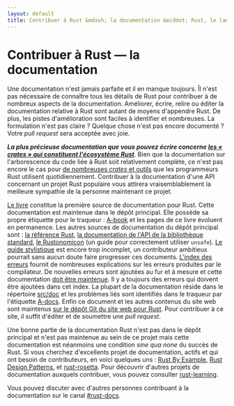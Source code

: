 ```yaml
---
layout: default
title: Contribuer à Rust &mdash; la documentation &middot; Rust, le langage de programmation
---
```


# Contribuer à Rust &mdash; la documentation

Une documentation n'est jamais parfaite et il en manque toujours. Îl n'est pas nécessaire de connaître tous les détails de Rust pour contribuer à de nombreux aspects de la documentation. Améliorer, écrire, relire ou éditer la documentation relative à Rust sont autant de moyens d'appendre Rust. De plus, les pistes d'amélioration sont faciles à identifier et nombreuses. La formulation n'est pas claire ? Quelque chose n'est pas encore documenté ? Votre *pull request* sera acceptée avec joie.

***La plus précieuse documentation que vous pouvez écrire concerne [les « crates » qui constituent l'écosystème Rust][crate_docs]***. Bien que la documentation sur l'arborescence du code liée à Rust soit relativement complète, ce n'est pas encore le cas pour [de nombreuses *crates* et outils][awesome-rust] que les programmeurs Rust utilisent quotidiennement. Contribuer à la documentation d'une API concernant un projet Rust populaire vous attirera vraisemblablement la meilleure sympathie de la personne maintenant ce projet.

[Le livre][The book] constitue la première source de documentation pour Rust. Cette documentation est maintenue dans le dépôt principal. Elle possède sa propre étiquette pour le traqueur : [A-book] et les pages de ce livre évoluent en permanence. Les autres sources de documentation du dépôt principal sont : [la référence Rust][The Rust Reference], [la documentation de l'API de la bibliothèque standard][std], [le Rustonomicon][The Rustonomicon] (un guide pour correctement utiliser `unsafe`). [Le guide stylistique][Rust Style Guidelines] est encore trop incomplet, un contributeur ambitieux pourrait sans aucun doute faire progresser ces documents. [L'index des erreurs][err] fournit de nombreuses explications sur les erreurs produites par le compilateur. De nouvelles erreurs sont ajoutées au fur et à mesure et cette documentation [doit être maintenue][err-issue]. Il y a toujours des erreurs qui doivent être ajoutées dans cet index. La plupart de la documentation réside dans le répertoire [src/doc] et les problèmes liés sont identifiés dans le traqueur par l'étiquette [A-docs]. Enfin ce document et les autres contenus du site web sont maintenus [sur le dépôt Git du site web pour Rust][Rust website Git repository]. Pour contribuer à ce site, il suffit d'éditer et de soumettre une *pull request*.

Une bonne partie de la documentation Rust n'est pas dans le dépôt principal et n'est pas maintenue au sein de ce projet mais cette documentation est néanmoins une condition *sine qua none* du succès de Rust. Si vous cherchez d'excellents projet de documentation, actifs et qui ont besoin de contributeurs, en voici quelques uns : [Rust By Example], [Rust Design Patterns], et [rust-rosetta].
Pour découvrir d'autres projets de documentation auxquels contribuer, vous pouvez consulter [rust-learning].

Vous pouvez discuter avec d'autres personnes contribuant à la documentation sur le canal [#rust-docs].

<!--
TODO: blogging, translation
-->

[#rust-docs]: https://client00.chat.mibbit.com/?server=irc.mozilla.org&channel=%23rust-docs
[A-book]: https://github.com/rust-lang/rust/issues?q=is%3Aopen+is%3Aissue+label%3AA-book
[A-docs]: https://github.com/rust-lang/rust/issues?q=is%3Aopen+is%3Aissue+label%3AA-docs
[Rust By Example]: https://github.com/rust-lang/rust-by-example
[Rust Design Patterns]: https://github.com/nrc/patterns
[Rust Style Guidelines]: https://doc.rust-lang.org/style/index.html
[The Book]: https://doc.rust-lang.org/book/index.html
[The Rust Reference]: https://doc.rust-lang.org/reference.html
[The Rustonomicon]: https://doc.rust-lang.org/nomicon/index.html
[awesome-rust]: https://github.com/kud1ing/awesome-rust
[crate_docs]: https://users.rust-lang.org/t/lets-talk-about-ecosystem-documentation/2791
[err-issue]: https://github.com/rust-lang/rust/issues/24407
[err]: https://doc.rust-lang.org/error-index.html
[rust-learning]: https://github.com/ctjhoa/rust-learning
[rust-rosetta]: https://github.com/Hoverbear/rust-rosetta
[src/doc]: https://github.com/rust-lang/rust/tree/master/src/doc
[std]: https://doc.rust-lang.org/std/index.html
[Rust website Git repository]: https://github.com/rust-lang/rust-www
